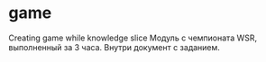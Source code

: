 # game
Creating game while knowledge slice
Модуль с чемпионата WSR, выполненный за 3 часа.
Внутри документ с заданием.
